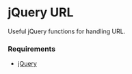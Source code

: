 # jQuery URL

Useful jQuery functions for handling URL.

### Requirements

- [jQuery](https://jquery.com/download/)